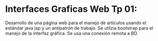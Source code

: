 # Interfaces Graficas Web Tp 01:

Desarrollo de una página web para el manejo de artículos usando el estándar java jsp y un antipatrón de trabajo.
Se utilzia bootstrap para el manejo de la interfaz gráfica.
Se usa una conexión remota a BD.

